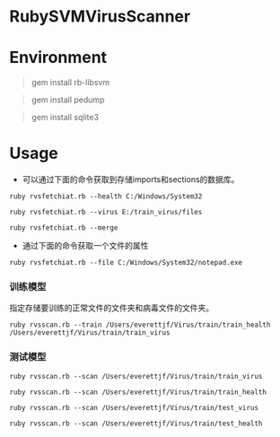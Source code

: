 RubySVMVirusScanner
===================

# Environment

> gem install rb-libsvm

> gem install pedump

> gem install sqlite3


# Usage
- 可以通过下面的命令获取到存储imports和sections的数据库。

```
ruby rvsfetchiat.rb --health C:/Windows/System32
```
```
ruby rvsfetchiat.rb --virus E:/train_virus/files
```
```
ruby rvsfetchiat.rb --merge
```

- 通过下面的命令获取一个文件的属性

```
ruby rvsfetchiat.rb --file C:/Windows/System32/notepad.exe
```

### 训练模型
指定存储要训练的正常文件的文件夹和病毒文件的文件夹。

```
ruby rvsscan.rb --train /Users/everettjf/Virus/train/train_health /Users/everettjf/Virus/train/train_virus
```

### 测试模型

```
ruby rvsscan.rb --scan /Users/everettjf/Virus/train/train_virus
```
```
ruby rvsscan.rb --scan /Users/everettjf/Virus/train/train_health
```
```
ruby rvsscan.rb --scan /Users/everettjf/Virus/train/test_virus
```
```
ruby rvsscan.rb --scan /Users/everettjf/Virus/train/test_health
```


